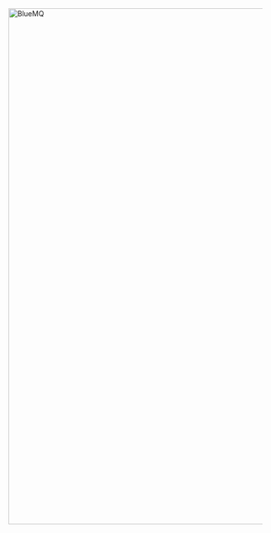<img width="1024" height="1024" alt="BlueMQ" src="[https://github.com/](https://github.com/gurushruthy/Emotion-Recognition-Using-Multi-Modal-Data/blob/main/Emotion%20Recognition.png)" />

